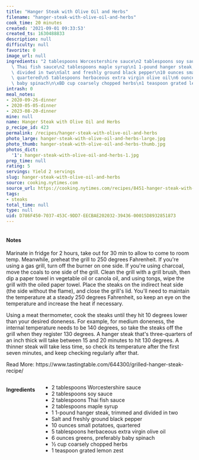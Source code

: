 ```yaml
---
title: "Hanger Steak with Olive Oil and Herbs"
filename: "hanger-steak-with-olive-oil-and-herbs"
cook_time: 20 minutes
created: '2021-09-01 09:33:53'
created_ts: 1630488833
description: null
difficulty: null
favorite: 0
image_url: null
ingredients: "2 tablespoons Worcestershire sauce\n2 tablespoons soy sauce\n2 tablespoons\
  \ Thai fish sauce\n2 tablespoons maple syrup\n1 1-pound hanger steak, trimmed and\
  \ divided in two\nSalt and freshly ground black pepper\n10 ounces small potatoes,\
  \ quartered\n5 tablespoons herbaceous extra virgin olive oil\n6 ounces greens, preferably\
  \ baby spinach\n\xBD cup coarsely chopped herbs\n1 teaspoon grated lemon zest"
intrash: 0
meal_notes:
- 2020-09-26-dinner
- 2020-05-05-dinner
- 2023-08-20-dinner
mine: null
name: Hanger Steak with Olive Oil and Herbs
p_recipe_id: 423
permalink: /recipes/hanger-steak-with-olive-oil-and-herbs
photo_large: hanger-steak-with-olive-oil-and-herbs-large.jpg
photo_thumb: hanger-steak-with-olive-oil-and-herbs-thumb.jpg
photos_dict:
  '1': hanger-steak-with-olive-oil-and-herbs-1.jpg
prep_time: null
rating: 5
servings: Yield 2 servings
slug: hanger-steak-with-olive-oil-and-herbs
source: cooking.nytimes.com
source_url: https://cooking.nytimes.com/recipes/8451-hanger-steak-with-olive-oil-and-herbs
tags:
- steaks
total_time: null
type: null
uid: D786F450-7037-453C-9DD7-EECBAE202032-39436-00015D8932851873
---
```

<div class="columns large-7 small-12" id="writeup">		<div id="notes"><h4>Notes</h4>
<div class="box box-notes"><p>Marinate in fridge for 2 hours, take out for 30 min to allow to come to room temp. Meanwhile, preheat the grill to 250 degrees Fahrenheit. If you're using a gas grill, turn off the burner on one side. If you're using charcoal, move the coals to one side of the grill. Clean the grill with a grill brush, then dip a paper towel in vegetable oil or canola oil, and using tongs, wipe the grill with the oiled paper towel. Place the steaks on the indirect heat side (the side without the flame), and close the grill's lid. You'll need to maintain the temperature at a steady 250 degrees Fahrenheit, so keep an eye on the temperature and increase the heat if necessary.</p>
<p>Using a meat thermometer, cook the steaks until they hit 10 degrees lower than your desired doneness. For example, for medium doneness, the internal temperature needs to be 140 degrees, so take the steaks off the grill when they register 130 degrees. A hanger steak that's three-quarters of an inch thick will take between 15 and 20 minutes to hit 130 degrees. A thinner steak will take less time, so check its temperature after the first seven minutes, and keep checking regularly after that.</p>
<p>Read More: https://www.tastingtable.com/644300/grilled-hanger-steak-recipe/</p>
</div></div>	</div><!-- #writeup -->
</div><!-- #row-one -->
<div class="row" id="row-two">	<div class="columns large-4 small-12" id="ingredients"><h4>Ingredients</h4><div class="box box-ingredients content"><ul>
<li>2 tablespoons Worcestershire sauce</li>
<li>2 tablespoons soy sauce</li>
<li>2 tablespoons Thai fish sauce</li>
<li>2 tablespoons maple syrup</li>
<li>1 1-pound hanger steak, trimmed and divided in two</li>
<li>Salt and freshly ground black pepper</li>
<li>10 ounces small potatoes, quartered</li>
<li>5 tablespoons herbaceous extra virgin olive oil</li>
<li>6 ounces greens, preferably baby spinach</li>
<li>½ cup coarsely chopped herbs</li>
<li>1 teaspoon grated lemon zest</li>
</ul>
</div>	</div>	<div class="columns large-6 small-12" id="directions">	</div>